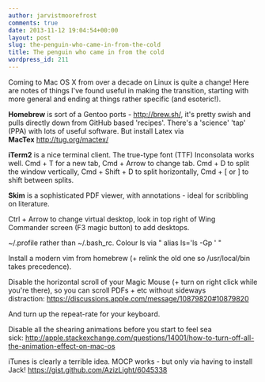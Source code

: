 ```yaml
---
author: jarvistmoorefrost
comments: true
date: 2013-11-12 19:04:54+00:00
layout: post
slug: the-penguin-who-came-in-from-the-cold
title: The penguin who came in from the cold
wordpress_id: 211
---
```


Coming to Mac OS X from over a decade on Linux is quite a change! Here are notes of things I've found useful in making the transition, starting with more general and ending at things rather specific (and esoteric!).

**Homebrew** is sort of a Gentoo ports - http://brew.sh/, it's pretty swish and pulls directly down from GitHub based 'recipes'. There's a 'science' 'tap' (PPA) with lots of useful software. But install Latex via **MacTex** http://tug.org/mactex/

**iTerm2** is a nice terminal client. The true-type font (TTF) Inconsolata works well. Cmd + T for a new tab, Cmd + Arrow to change tab. Cmd + D to split the window vertically, Cmd + Shift + D to split horizontally, Cmd + [ or ] to shift between splits.

**Skim** is a sophisticated PDF viewer, with annotations - ideal for scribbling on literature.

Ctrl + Arrow to change virtual desktop, look in top right of Wing Commander screen (F3 magic button) to add desktops.

~/.profile rather than ~/.bash_rc. Colour ls via " alias ls='ls -Gp ' "

Install a modern vim from homebrew (+ relink the old one so /usr/local/bin takes precedence).

Disable the horizontal scroll of your Magic Mouse (+ turn on right click while you're there), so you can scroll PDFs + etc without sideways distraction: https://discussions.apple.com/message/10879820#10879820

And turn up the repeat-rate for your keyboard.

Disable all the shearing animations before you start to feel sea sick: http://apple.stackexchange.com/questions/14001/how-to-turn-off-all-the-animation-effect-on-mac-os

iTunes is clearly a terrible idea. MOCP works - but only via having to install Jack! https://gist.github.com/AzizLight/6045338
